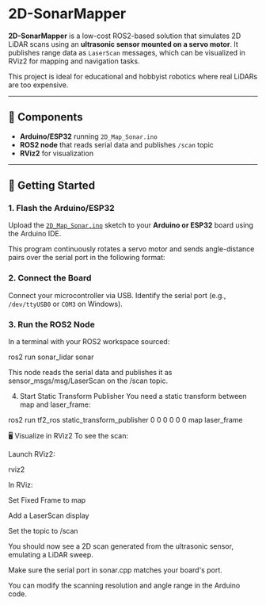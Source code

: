 # 2D-SonarMapper

**2D-SonarMapper** is a low-cost ROS2-based solution that simulates 2D LiDAR scans using an **ultrasonic sensor mounted on a servo motor**. It publishes range data as `LaserScan` messages, which can be visualized in RViz2 for mapping and navigation tasks.

This project is ideal for educational and hobbyist robotics where real LiDARs are too expensive.

---

## 🔧 Components

- **Arduino/ESP32** running `2D_Map_Sonar.ino`
- **ROS2 node** that reads serial data and publishes `/scan` topic
- **RViz2** for visualization

---

## 🚀 Getting Started

### 1. Flash the Arduino/ESP32

Upload the [`2D_Map_Sonar.ino`](./2D_Map_Sonar.ino) sketch to your **Arduino or ESP32** board using the Arduino IDE.

This program continuously rotates a servo motor and sends angle-distance pairs over the serial port in the following format:



### 2. Connect the Board

Connect your microcontroller via USB. Identify the serial port (e.g., `/dev/ttyUSB0` or `COM3` on Windows).

### 3. Run the ROS2 Node

In a terminal with your ROS2 workspace sourced:


ros2 run sonar_lidar sonar

This node reads the serial data and publishes it as sensor_msgs/msg/LaserScan on the /scan topic.

4. Start Static Transform Publisher
You need a static transform between map and laser_frame:


ros2 run tf2_ros static_transform_publisher 0 0 0 0 0 0 map laser_frame

🖥️ Visualize in RViz2
To see the scan:

Launch RViz2:

rviz2

In RViz:

Set Fixed Frame to map

Add a LaserScan display

Set the topic to /scan

You should now see a 2D scan generated from the ultrasonic sensor, emulating a LiDAR sweep.



Make sure the serial port in sonar.cpp matches your board's port.

You can modify the scanning resolution and angle range in the Arduino code.
